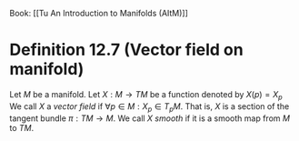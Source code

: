 Book: [[Tu An Introduction to Manifolds (AItM)]]
# Definition 12.7 (Vector field on manifold)
Let $M$ be a manifold.
Let $X:M\to TM$ be a function denoted by $X(p)=X_{p}$
We call $X$ a *vector field* if $\forall p\in M:X_{p}\in T_{p}M$.
That is, $X$ is a section of the tangent bundle $\pi:TM \to M$.
We call $X$ *smooth* if it is a smooth map from $M$ to $TM$.